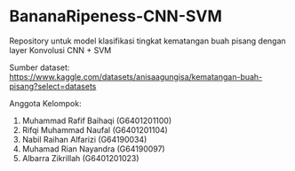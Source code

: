 # BananaRipeness-CNN-SVM

Repository untuk model klasifikasi tingkat kematangan buah pisang dengan layer Konvolusi CNN + SVM

Sumber dataset: https://www.kaggle.com/datasets/anisaagungisa/kematangan-buah-pisang?select=datasets

Anggota Kelompok:
  1. Muhammad Rafif Baihaqi (G6401201100)
  2. Rifqi Muhammad Naufal (G6401201104)
  3. Nabil Raihan Alfarizi (G64190034)
  4. Muhamad Rian Nayandra (G64190097)
  5. Albarra Zikrillah (G6401201023)
